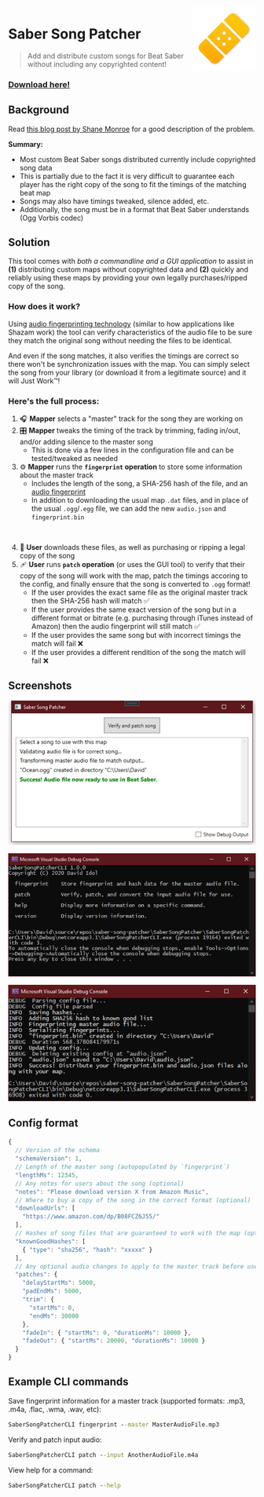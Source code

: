<img align="right" width="130" height="130" src="Images/patcher.png?raw=true" alt="">

# Saber Song Patcher

> Add and distribute custom songs for Beat Saber without including any copyrighted content!

### [Download here!](https://github.com/idolize/saber-song-patcher/releases/latest)

## Background

Read [this blog post by Shane Monroe](https://medium.com/@darkuni/beat-saber-why-custom-maps-cannot-be-made-with-legal-music-9e68a01cfd42) for a good description of the problem.

**Summary:**

- Most custom Beat Saber songs distributed currently include copyrighted song data
- This is partially due to the fact it is very difficult to guarantee each player has the right copy of the song to fit the timings of the matching beat map
- Songs may also have timings tweaked, silence added, etc.
- Additionally, the song must be in a format that Beat Saber understands (Ogg Vorbis codec)

## Solution

This tool comes with *both a commandline and a GUI application* to assist in **(1)** distributing custom maps without copyrighted data and **(2)** quickly and reliably using these maps by providing your own legally purchases/ripped copy of the song.

### How does it work?

Using [audio fingerprinting technology](https://www.codeproject.com/Articles/206507/Duplicates-detector-via-audio-fingerprinting#fingerprint) (similar to how applications like Shazam work) the tool can verify characteristics of the audio file to be sure they match the original song without needing the files to be identical.

And even if the song matches, it also verifies the timings are correct so there won't be synchronization issues with the map. You can simply select the song from your library (or download it from a legitimate source) and it will Just Work™!

### Here's the full process:

1. 🎧 **Mapper** selects a "master" track for the song they are working on
2. 🎛️ **Mapper** tweaks the timing of the track by trimming, fading in/out, and/or adding silence to the master song
    - This is done via a few lines in the configuration file and can be tested/tweaked as needed
3. ⚙️ **Mapper** runs the **`fingerprint` operation** to store some information about the master track
    - Includes the length of the song, a SHA-256 hash of the file, and an [audio fingerprint](https://www.codeproject.com/Articles/206507/Duplicates-detector-via-audio-fingerprinting#fingerprint)
    - In addition to downloading the usual map `.dat` files, and in place of the usual `.ogg`/`.egg` file, we can add the new `audio.json` and `fingerprint.bin`

<br />

4. 🎸 **User** downloads these files, as well as purchasing or ripping a legal copy of the song
5. 🩹 **User** runs **`patch` operation** (or uses the GUI tool) to verify that their copy of the song will work with the map, patch the timings accoring to the config, and finally ensure that the song is converted to `.ogg` format!
    - If the user provides the exact same file as the original master track then the SHA-256 hash will match ✅
    - If the user provides the same exact version of the song but in a different format or bitrate (e.g. purchasing through iTunes instead of Amazon) then the audio fingerprint will still match ✅
    - If the user provides the same song but with incorrect timings the match will fail ❌
    - If the user provides a different rendition of the song the match will fail ❌

## Screenshots

<p align="center">
 <img src="Images/gui-screenshot.png?raw=true" title="GUI Patcher" alt="Screenshot">
</p>

<p align="center">
 <img src="Images/cli-help.png?raw=true" title="CLI Help" alt="Screenshot">
</p>

<p align="center">
 <img src="Images/cli-screenshot.png?raw=true" title="CLI Example" alt="Screenshot">
</p>

## Config format

```js
{
  // Version of the schema
  "schemaVersion": 1,
  // Length of the master song (autopopulated by `fingerprint`)
  "lengthMs": 12345,
  // Any notes for users about the song (optional)
  "notes": "Please download version X from Amazon Music",
  // Where to buy a copy of the song in the correct format (optional)
  "downloadUrls": [
    "https://www.amazon.com/dp/B08FCZ6J55/"
  ],
  // Hashes of song files that are guaranteed to work with the map (optional - at least one added by `fingerprint`)
  "knownGoodHashes": [
    { "type": "sha256", "hash": "xxxxx" }
  ],
  // Any optional audio changes to apply to the master track before use with the map
  "patches": {
    "delayStartMs": 5000,
    "padEndMs": 5000,
    "trim": {
      "startMs": 0,
      "endMs": 30000
    },
    "fadeIn": { "startMs": 0, "durationMs": 10000 },
    "fadeOut": { "startMs": 20000, "durationMs": 10000 }
  }
}
```

## Example CLI commands

Save fingerprint information for a master track (supported formats: .mp3, .m4a, .flac, .wma, .wav, etc):

```cmd
SaberSongPatcherCLI fingerprint --master MasterAudioFile.mp3
```

Verify and patch input audio:

```cmd
SaberSongPatcherCLI patch --input AnotherAudioFile.m4a
```

View help for a command:

```cmd
SaberSongPatcherCLI patch --help
```
